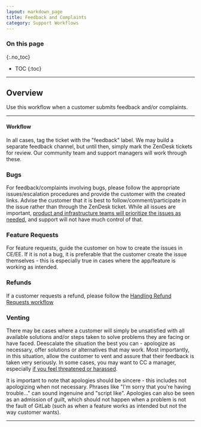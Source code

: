 ```yaml
---
layout: markdown_page
title: Feedback and Complaints
category: Support Workflows
---
```


### On this page
{:.no_toc}

- TOC
{:toc}

---

## Overview

Use this workflow when a customer submits feedback and/or complaints.

---

#### Workflow

In all cases, tag the ticket with the "feedback" label. We may build a separate feedback channel, but until then, simply mark the ZenDesk tickets for review. Our community team and support managers will work through these.


### Bugs

For feedback/complaints involving bugs, please follow the appropriate issues/escalation procedures and provide the customer with the created links. Advise the customer that it is best to follow/comment/participate in the issue rather than through the ZenDesk ticket. While all issues are important, [product and infrastructure teams will prioritize the issues as needed](/handbook/support/workflows/services/support_workflows/issue_escalations.html#issue-prioritization), and support will not have much control of that.

### Feature Requests

For feature requests, guide the customer on how to create the issues in CE/EE. If it is not a bug, it is preferable that the customer create the issue themselves - this is especially true in cases where the app/feature is working as intended.

### Refunds

If a customer requests a refund, please follow the [Handling Refund Requests workflow](/handbook/support/workflows/shared/support_workflows/handling_refund_requests.html)

### Venting

There may be cases where a customer will simply be unsatisfied with all available solutions and/or steps taken to solve problems they are facing or have faced. Deescalate the situation the best you can - apologize as necessary, offer solutions or alternatives that may work. Most importantly, in this situation, allow the customer to vent and assure that their feedback is taken very seriously. In some cases, you may want to CC a manager, especially [if you feel threatened or harassed](/handbook/support/#what-if-i-feel-threatened-or-harassed-while-handling-a-support-request). 

It is important to note that apologies should be sincere - this includes not apologizing when not necessary. Phrases like "I'm sorry that you're having trouble..." can sound ingenuine and "script like". Apologies can also be seen as an admission of guilt, which should not happen when a problem is not the fault of GitLab (such as when a feature works as intended but not the way customer wants). 

---

